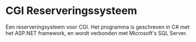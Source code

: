 # CGI Reserveringssysteem

Een reserveringsysteem voor CGI.
Het programma is geschreven in C# met het ASP.NET framework, en wordt verbonden met Microsoft's SQL Server.

